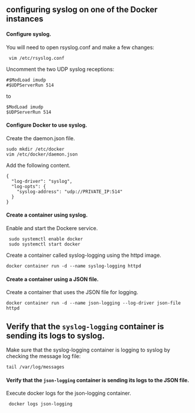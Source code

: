
## configuring syslog on one of the Docker instances

#### Configure syslog.

You will need to open rsyslog.conf and make a few changes:

~~~~
 vim /etc/rsyslog.conf
~~~~

Uncomment the two UDP syslog receptions:

~~~~
#$ModLoad imudp
#$UDPServerRun 514
~~~~

to

~~~~
$ModLoad imudp
$UDPServerRun 514
~~~~


#### Configure Docker to use syslog.

Create the daemon.json file.

~~~~
sudo mkdir /etc/docker
vim /etc/docker/daemon.json
~~~~

Add the following content.

~~~~
{
  "log-driver": "syslog",
  "log-opts": {
    "syslog-address": "udp://PRIVATE_IP:514"
  }
}
~~~~

#### Create a container using syslog.

Enable and start the Dockere service.

~~~~
 sudo systemctl enable docker
 sudo systemctl start docker
~~~~

Create a container called syslog-logging using the httpd image.

~~~~
docker container run -d --name syslog-logging httpd
~~~~

#### Create a container using a JSON file.

Create a container that uses the JSON file for logging.

~~~~
docker container run -d --name json-logging --log-driver json-file httpd
~~~~

## Verify that the `syslog-logging` container is sending its logs to syslog.

Make sure that the syslog-logging container is logging to syslog by checking the message log file:

~~~~
tail /var/log/messages
~~~~

#### Verify that the `json-logging` container is sending its logs to the JSON file.

Execute docker logs for the json-logging container.

~~~~
 docker logs json-logging
~~~~
